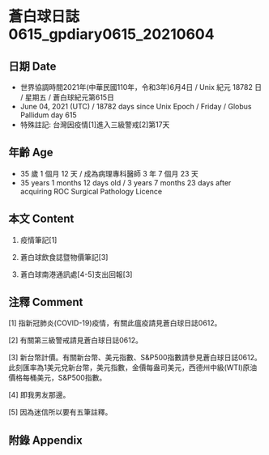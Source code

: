[_metadata_:encoding]: - "utf-8"
[_metadata_:language]: - "zh-Hant-TW"
[_metadata_:fileformat]: - "markdown"
[_metadata_:MIME_type]: - "text/plain"
[_metadata_:markdown_version]: - "commonmark version 0.29"
[_metadata_:markdown_spec]: - "https://spec.commonmark.org/0.29/"

# 蒼白球日誌0615_gpdiary0615_20210604 #

## 日期 Date ##

* 世界協調時間2021年(中華民國110年，令和3年)6月4日 / Unix 紀元 18782 日 / 星期五 / 蒼白球紀元第615日
* June 04, 2021 (UTC) / 18782 days since Unix Epoch / Friday / Globus Pallidum day 615
* 特殊註記: 台灣因疫情[1]進入三級警戒[2]第17天

## 年齡 Age ##

* 35 歲 1 個月 12 天 / 成為病理專科醫師 3 年 7 個月 23 天
* 35 years 1 months 12 days old / 3 years 7 months 23 days after acquiring ROC Surgical Pathology Licence

## 本文 Content ##

1. 疫情筆記[1]

    
2. 蒼白球飲食誌暨物價筆記[3]

    
3. 蒼白球南港通訊處[4-5]支出回報[3]

    

## 注釋 Comment ##

[1] 指新冠肺炎(COVID-19)疫情，有關此瘟疫請見蒼白球日誌0612。


[2] 有關第三級警戒請見蒼白球日誌0612。


[3] 新台幣計價。有關新台幣、美元指數、S&P500指數請參見蒼白球日誌0612。此刻匯率為1美元兌新台幣，美元指數，金價每盎司美元，西德州中級(WTI)原油價格每桶美元，S&P500指數。


[4] 即我男友那邊。


[5] 因為迷信所以要有五筆註釋。



## 附錄 Appendix ##

